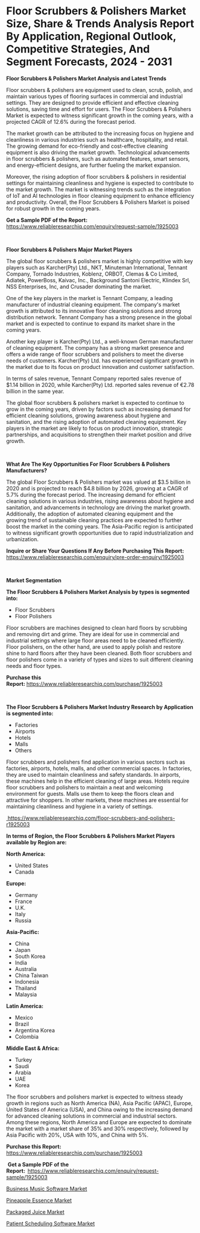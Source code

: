 <p><h1>Floor Scrubbers & Polishers Market Size, Share & Trends Analysis Report By Application, Regional Outlook, Competitive Strategies, And Segment Forecasts, 2024 - 2031</h1></p><p><strong>Floor Scrubbers & Polishers Market Analysis and Latest Trends</strong></p>
<p><p>Floor scrubbers & polishers are equipment used to clean, scrub, polish, and maintain various types of flooring surfaces in commercial and industrial settings. They are designed to provide efficient and effective cleaning solutions, saving time and effort for users. The Floor Scrubbers & Polishers Market is expected to witness significant growth in the coming years, with a projected CAGR of 12.6% during the forecast period.</p><p>The market growth can be attributed to the increasing focus on hygiene and cleanliness in various industries such as healthcare, hospitality, and retail. The growing demand for eco-friendly and cost-effective cleaning equipment is also driving the market growth. Technological advancements in floor scrubbers & polishers, such as automated features, smart sensors, and energy-efficient designs, are further fueling the market expansion.</p><p>Moreover, the rising adoption of floor scrubbers & polishers in residential settings for maintaining cleanliness and hygiene is expected to contribute to the market growth. The market is witnessing trends such as the integration of IoT and AI technologies in floor cleaning equipment to enhance efficiency and productivity. Overall, the Floor Scrubbers & Polishers Market is poised for robust growth in the coming years.</p></p>
<p><strong>Get a Sample PDF of the Report:&nbsp;</strong> <a href="https://www.reliableresearchiq.com/enquiry/request-sample/1925003">https://www.reliableresearchiq.com/enquiry/request-sample/1925003</a></p>
<p>&nbsp;</p>
<p><strong>Floor Scrubbers & Polishers Major Market Players</strong></p>
<p><p>The global floor scrubbers & polishers market is highly competitive with key players such as Karcher(Pty) Ltd., NKT, Minuteman International, Tennant Company, Tornado Industries, Koblenz, ORBOT, Clemas & Co Limited, Adiatek, PowerBoss, Kaivac, Inc., Background Santoni Electric, Klindex Srl, NSS Enterprises, Inc, and Crusader dominating the market.</p><p>One of the key players in the market is Tennant Company, a leading manufacturer of industrial cleaning equipment. The company's market growth is attributed to its innovative floor cleaning solutions and strong distribution network. Tennant Company has a strong presence in the global market and is expected to continue to expand its market share in the coming years.</p><p>Another key player is Karcher(Pty) Ltd., a well-known German manufacturer of cleaning equipment. The company has a strong market presence and offers a wide range of floor scrubbers and polishers to meet the diverse needs of customers. Karcher(Pty) Ltd. has experienced significant growth in the market due to its focus on product innovation and customer satisfaction.</p><p>In terms of sales revenue, Tennant Company reported sales revenue of $1.14 billion in 2020, while Karcher(Pty) Ltd. reported sales revenue of €2.78 billion in the same year.</p><p>The global floor scrubbers & polishers market is expected to continue to grow in the coming years, driven by factors such as increasing demand for efficient cleaning solutions, growing awareness about hygiene and sanitation, and the rising adoption of automated cleaning equipment. Key players in the market are likely to focus on product innovation, strategic partnerships, and acquisitions to strengthen their market position and drive growth.</p></p>
<p>&nbsp;</p>
<p><strong>What Are The Key Opportunities For Floor Scrubbers & Polishers Manufacturers?</strong></p>
<p><p>The global Floor Scrubbers & Polishers market was valued at $3.5 billion in 2020 and is projected to reach $4.8 billion by 2026, growing at a CAGR of 5.7% during the forecast period. The increasing demand for efficient cleaning solutions in various industries, rising awareness about hygiene and sanitation, and advancements in technology are driving the market growth. Additionally, the adoption of automated cleaning equipment and the growing trend of sustainable cleaning practices are expected to further boost the market in the coming years. The Asia-Pacific region is anticipated to witness significant growth opportunities due to rapid industrialization and urbanization.</p></p>
<p><strong>Inquire or Share Your Questions If Any Before Purchasing This Report:</strong> <a href="https://www.reliableresearchiq.com/enquiry/pre-order-enquiry/1925003">https://www.reliableresearchiq.com/enquiry/pre-order-enquiry/1925003</a></p>
<p>&nbsp;</p>
<p><strong>Market Segmentation</strong></p>
<p><strong>The Floor Scrubbers & Polishers Market Analysis by types is segmented into:</strong></p>
<p><ul><li>Floor Scrubbers</li><li>Floor Polishers</li></ul></p>
<p><p>Floor scrubbers are machines designed to clean hard floors by scrubbing and removing dirt and grime. They are ideal for use in commercial and industrial settings where large floor areas need to be cleaned efficiently. Floor polishers, on the other hand, are used to apply polish and restore shine to hard floors after they have been cleaned. Both floor scrubbers and floor polishers come in a variety of types and sizes to suit different cleaning needs and floor types.</p></p>
<p><strong>Purchase this Report:&nbsp;</strong><a href="https://www.reliableresearchiq.com/purchase/1925003">https://www.reliableresearchiq.com/purchase/1925003</a></p>
<p>&nbsp;</p>
<p><strong>The Floor Scrubbers & Polishers Market Industry Research by Application is segmented into:</strong></p>
<p><ul><li>Factories</li><li>Airports</li><li>Hotels</li><li>Malls</li><li>Others</li></ul></p>
<p><p>Floor scrubbers and polishers find application in various sectors such as factories, airports, hotels, malls, and other commercial spaces. In factories, they are used to maintain cleanliness and safety standards. In airports, these machines help in the efficient cleaning of large areas. Hotels require floor scrubbers and polishers to maintain a neat and welcoming environment for guests. Malls use them to keep the floors clean and attractive for shoppers. In other markets, these machines are essential for maintaining cleanliness and hygiene in a variety of settings.</p></p>
<p><a href="https://www.reliableresearchiq.com/floor-scrubbers-and-polishers-r1925003">&nbsp;https://www.reliableresearchiq.com/floor-scrubbers-and-polishers-r1925003</a></p>
<p><strong>In terms of Region, the Floor Scrubbers & Polishers Market Players available by Region are:</strong></p>
<p>
    <p> <strong> North America: </strong>
        <ul>
            <li>United States</li>
            <li>Canada</li>
        </ul>
        </p> 
    <p> <strong> Europe: </strong>
        <ul>
            <li>Germany</li>
            <li>France</li>
            <li>U.K.</li>
            <li>Italy</li>
            <li>Russia</li>
        </ul>
        </p> 
    <p> <strong> Asia-Pacific: </strong>
        <ul>
            <li>China</li>
            <li>Japan</li>
            <li>South Korea</li>
            <li>India</li>
            <li>Australia</li>
            <li>China Taiwan</li>
            <li>Indonesia</li>
            <li>Thailand</li>
            <li>Malaysia</li>
        </ul>
        </p> 
    <p> <strong> Latin America: </strong>
        <ul>
            <li>Mexico</li>
            <li>Brazil</li>
            <li>Argentina Korea</li>
            <li>Colombia</li>
        </ul>
        </p> 
    <p> <strong> Middle East & Africa: </strong>
        <ul>
            <li>Turkey</li>
            <li>Saudi</li>
            <li>Arabia</li>
            <li>UAE</li>
            <li>Korea</li>
        </ul>
    </p>
    </p>
<p><p>The floor scrubbers and polishers market is expected to witness steady growth in regions such as North America (NA), Asia Pacific (APAC), Europe, United States of America (USA), and China owing to the increasing demand for advanced cleaning solutions in commercial and industrial sectors. Among these regions, North America and Europe are expected to dominate the market with a market share of 35% and 30% respectively, followed by Asia Pacific with 20%, USA with 10%, and China with 5%.</p></p>
<p><strong>Purchase this Report: </strong><a href="https://www.reliableresearchiq.com/purchase/1925003">https://www.reliableresearchiq.com/purchase/1925003</a></p>
<p>&nbsp;<strong>Get a Sample PDF of the Report:&nbsp;&nbsp;</strong><a href="https://www.reliableresearchiq.com/enquiry/request-sample/1925003">https://www.reliableresearchiq.com/enquiry/request-sample/1925003</a></p>
<p><strong></strong></p>
<p><p><a href="https://www.linkedin.com/pulse/evaluating-global-business-music-software-market-trends-growth-powde?trackingId=TyQ79tXgXTWOK%2BCfyGo9oQ%3D%3D">Business Music Software Market</a></p><p><a href="https://github.com/mbisetmhermsr/Market-Research-Report-List-3/blob/main/pineapple-essence-market.md">Pineapple Essence Market</a></p><p><a href="https://github.com/elizabethdagraca/Market-Research-Report-List-4/blob/main/packaged-juice-market.md">Packaged Juice Market</a></p><p><a href="https://www.linkedin.com/pulse/evaluating-global-patient-scheduling-software-market-trends-5ypfe?trackingId=5n60CJ9uHWwIEY0Oi1jhTg%3D%3D">Patient Scheduling Software Market</a></p></p>
